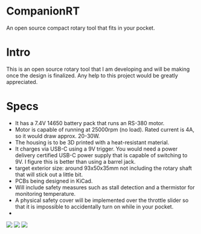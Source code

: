 # CompanionRT
An open source compact rotary tool that fits in your pocket. 

# Intro

This is an open source rotary tool that I am developing and will be making once the design is finalized. Any help to this project would be greatly appreciated. 

# Specs

- It has a 7.4V 14650 battery pack that runs an RS-380 motor.
- Motor is capable of running at 25000rpm (no load). Rated current is 4A, so it would draw approx. 20-30W. 
- The housing is to be 3D printed with a heat-resistant material.
- It charges via USB-C using a 9V trigger. You would need a power delivery certified USB-C power supply that is capable of switching to 9V. I figure this is better than using a barrel jack.
- target exterior size: around 93x50x35mm not including the rotary shaft that will stick out a little bit.
- PCBs being designed in KiCad.
- Will include safety measures such as stall detection and a thermistor for monitoring temperature.
- A physical safety cover will be implemented over the throttle slider so that it is impossible to accidentally turn on while in your pocket.
- 

![](https://i.imgur.com/jyua01f.png)
![](https://i.imgur.com/RcGDQ2m.png)
![](https://i.imgur.com/szMXRDd.png)
